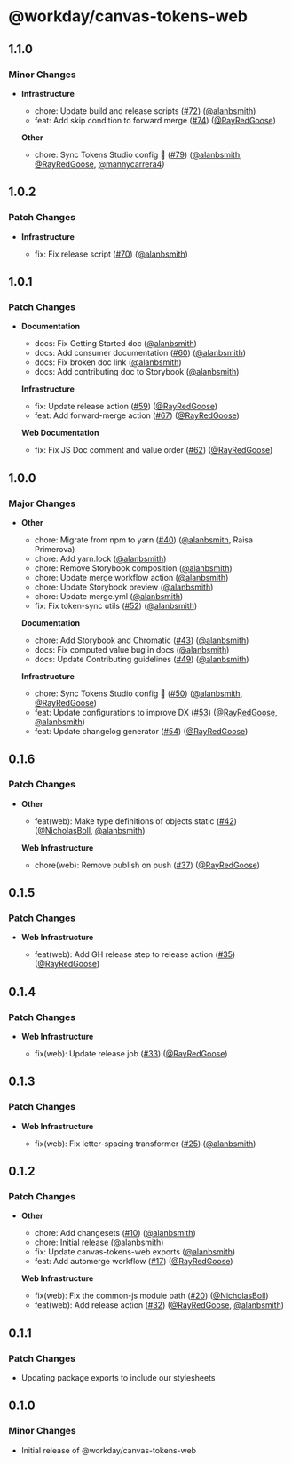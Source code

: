# @workday/canvas-tokens-web

## 1.1.0

### Minor Changes

- **Infrastructure**

  - chore: Update build and release scripts
    ([#72](https://github.com/Workday/canvas-tokens/pull/72))
    ([@alanbsmith](https://github.com/alanbsmith))
  - feat: Add skip condition to forward merge
    ([#74](https://github.com/Workday/canvas-tokens/pull/74))
    ([@RayRedGoose](https://github.com/RayRedGoose))

  **Other**

  - chore: Sync Tokens Studio config 🤖 ([#79](https://github.com/Workday/canvas-tokens/pull/79))
    ([@alanbsmith](https://github.com/alanbsmith), [@RayRedGoose](https://github.com/RayRedGoose),
    [@mannycarrera4](https://github.com/mannycarrera4))

## 1.0.2

### Patch Changes

- **Infrastructure**

  - fix: Fix release script ([#70](https://github.com/Workday/canvas-tokens/pull/70))
    ([@alanbsmith](https://github.com/alanbsmith))

## 1.0.1

### Patch Changes

- **Documentation**

  - docs: Fix Getting Started doc ([@alanbsmith](https://github.com/alanbsmith))
  - docs: Add consumer documentation ([#60](https://github.com/Workday/canvas-tokens/pull/60))
    ([@alanbsmith](https://github.com/alanbsmith))
  - docs: Fix broken doc link ([@alanbsmith](https://github.com/alanbsmith))
  - docs: Add contributing doc to Storybook ([@alanbsmith](https://github.com/alanbsmith))

  **Infrastructure**

  - fix: Update release action ([#59](https://github.com/Workday/canvas-tokens/pull/59))
    ([@RayRedGoose](https://github.com/RayRedGoose))
  - feat: Add forward-merge action ([#67](https://github.com/Workday/canvas-tokens/pull/67))
    ([@RayRedGoose](https://github.com/RayRedGoose))

  **Web Documentation**

  - fix: Fix JS Doc comment and value order
    ([#62](https://github.com/Workday/canvas-tokens/pull/62))
    ([@RayRedGoose](https://github.com/RayRedGoose))

## 1.0.0

### Major Changes

- **Other**

  - chore: Migrate from npm to yarn ([#40](https://github.com/Workday/canvas-tokens/pull/40))
    ([@alanbsmith](https://github.com/alanbsmith), Raisa Primerova)
  - chore: Add yarn.lock ([@alanbsmith](https://github.com/alanbsmith))
  - chore: Remove Storybook composition ([@alanbsmith](https://github.com/alanbsmith))
  - chore: Update merge workflow action ([@alanbsmith](https://github.com/alanbsmith))
  - chore: Update Storybook preview ([@alanbsmith](https://github.com/alanbsmith))
  - chore: Update merge.yml ([@alanbsmith](https://github.com/alanbsmith))
  - fix: Fix token-sync utils ([#52](https://github.com/Workday/canvas-tokens/pull/52))
    ([@alanbsmith](https://github.com/alanbsmith))

  **Documentation**

  - chore: Add Storybook and Chromatic ([#43](https://github.com/Workday/canvas-tokens/pull/43))
    ([@alanbsmith](https://github.com/alanbsmith))
  - docs: Fix computed value bug in docs ([@alanbsmith](https://github.com/alanbsmith))
  - docs: Update Contributing guidelines ([#49](https://github.com/Workday/canvas-tokens/pull/49))
    ([@alanbsmith](https://github.com/alanbsmith))

  **Infrastructure**

  - chore: Sync Tokens Studio config 🤖 ([#50](https://github.com/Workday/canvas-tokens/pull/50))
    ([@alanbsmith](https://github.com/alanbsmith), [@RayRedGoose](https://github.com/RayRedGoose))
  - feat: Update configurations to improve DX
    ([#53](https://github.com/Workday/canvas-tokens/pull/53))
    ([@RayRedGoose](https://github.com/RayRedGoose), [@alanbsmith](https://github.com/alanbsmith))
  - feat: Update changelog generator ([#54](https://github.com/Workday/canvas-tokens/pull/54))
    ([@RayRedGoose](https://github.com/RayRedGoose))

## 0.1.6

### Patch Changes

- **Other**

  - feat(web): Make type definitions of objects static
    ([#42](https://github.com/Workday/canvas-tokens/pull/42))
    ([@NicholasBoll](https://github.com/NicholasBoll), [@alanbsmith](https://github.com/alanbsmith))

  **Web Infrastructure**

  - chore(web): Remove publish on push ([#37](https://github.com/Workday/canvas-tokens/pull/37))
    ([@RayRedGoose](https://github.com/RayRedGoose))

## 0.1.5

### Patch Changes

- **Web Infrastructure**

  - feat(web): Add GH release step to release action
    ([#35](https://github.com/Workday/canvas-tokens/pull/35))
    ([@RayRedGoose](https://github.com/RayRedGoose))

## 0.1.4

### Patch Changes

- **Web Infrastructure**

  - fix(web): Update release job ([#33](https://github.com/Workday/canvas-tokens/pull/33))
    ([@RayRedGoose](https://github.com/RayRedGoose))

## 0.1.3

### Patch Changes

- **Web Infrastructure**

  - fix(web): Fix letter-spacing transformer
    ([#25](https://github.com/Workday/canvas-tokens/pull/25))
    ([@alanbsmith](https://github.com/alanbsmith))

## 0.1.2

### Patch Changes

- **Other**

  - chore: Add changesets ([#10](https://github.com/Workday/canvas-tokens/pull/10))
    ([@alanbsmith](https://github.com/alanbsmith))
  - chore: Initial release ([@alanbsmith](https://github.com/alanbsmith))
  - fix: Update canvas-tokens-web exports ([@alanbsmith](https://github.com/alanbsmith))
  - feat: Add automerge workflow ([#17](https://github.com/Workday/canvas-tokens/pull/17))
    ([@RayRedGoose](https://github.com/RayRedGoose))

  **Web Infrastructure**

  - fix(web): Fix the common-js module path
    ([#20](https://github.com/Workday/canvas-tokens/pull/20))
    ([@NicholasBoll](https://github.com/NicholasBoll))
  - feat(web): Add release action ([#32](https://github.com/Workday/canvas-tokens/pull/32))
    ([@RayRedGoose](https://github.com/RayRedGoose), [@alanbsmith](https://github.com/alanbsmith))

## 0.1.1

### Patch Changes

- Updating package exports to include our stylesheets

## 0.1.0

### Minor Changes

- Initial release of @workday/canvas-tokens-web
